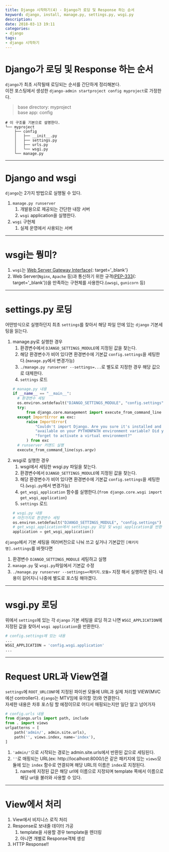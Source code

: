 ```yaml
---
title: Django 시작하기(4) - Django가 로딩 및 Response 하는 순서
keyword: django, install, manage.py, settings.py, wsgi.py
description: 
date: 2018-03-13 19:11
categories:
- django
tags:
- django 시작하기
---
```

# Django가 로딩 및 Response 하는 순서
`django`가 최초 시작될때 로딩되는 순서를 간단하게 정리해본다.  
이전 포스팅에서 생성한 `django-admin startproject config myproject`로 가정한다.  

> base directory: myproject  
> base app: config

```shell
# 이 구조를 기본으로 설명한다.
└── myproject
    ├── config
    │   ├── __init__.py
    │   ├── settings.py
    │   ├── urls.py
    │   └── wsgi.py
    └── manage.py
```
---

# Django and wsgi
`django`는 2가지 방법으로 실행될 수 있다.  

1. `manage.py runserver`
    1. 개발용으로 제공되는 간단한 내장 서버
    2. `wsgi` application을 실행한다.
2. `wsgi` 구현체
    1. 실제 운영에서 사용되는 서버

---

# wsgi는 뭥미?
1. `wsgi`는 [Web Server Gateway Interface](https://ko.wikipedia.org/wiki/웹_서버_게이트웨이_인터페이스){: target='_blank'}
2. Web Server(`Nginx`, `Apache` 등)과 통신하기 위한 규격([PEP-333](https://www.python.org/dev/peps/pep-0333/){: target='_blank'})을 만족하는 구현체를 사용한다.(`uwsgi`, `gunicorn` 등)

---

# settings.py 로딩
어떤방식으로 실행하던지 최초 `settings`를 찾아서 해당 파일 안에 있는 `django` 기본세팅을 읽는다.

1. manage.py로 실행한 경우
    1. 환경변수에서 `DJANGO_SETTINGS_MODULE`에 지정된 값을 찾는다.
    2. 해당 환경변수가 비어 있다면 환경변수에 기본값 `config.settings`을 세팅한다.(`manage.py`에서 변경가능)
    3. `./manage.py runserver --settings=...`로 별도로 지정한 경우 해당 값으로 대체한다.
    4. `settings` 로드
    ```python
    # manage.py 내용
    if __name__ == "__main__":
      # 환경변수 세팅
      os.environ.setdefault("DJANGO_SETTINGS_MODULE", "config.settings")
      try:
          from django.core.management import execute_from_command_line
      except ImportError as exc:
          raise ImportError(
              "Couldn't import Django. Are you sure it's installed and "
              "available on your PYTHONPATH environment variable? Did you "
              "forget to activate a virtual environment?"
          ) from exc
      # runserver 커맨드 실행
      execute_from_command_line(sys.argv)
    ```
2. wsgi로 실행한 경우
    1. wsgi에서 세팅한 wsgi.py 파일을 찾는다.
    2. 환경변수에서 `DJANGO_SETTINGS_MODULE`에 지정된 값을 찾는다.
    3. 해당 환경변수가 비어 있다면 환경변수에 기본값 `config.settings`을 세팅한다.(`wsgi.py`에서 변경가능)
    4. `get_wsgi_application` 함수를 실행한다.(`from django.core.wsgi import get_wsgi_application`)
    5. `settings` 로드
    ```python
    # wsgi.py 내용
    # 마찬가지로 환경변수 세팅
    os.environ.setdefault("DJANGO_SETTINGS_MODULE", "config.settings")
    # get_wsgi_application에서 settings.py 로딩 및 wsgi application을 반환
    application = get_wsgi_application()
    ```

`django`에서 기본 세팅을 여러버전으로 나눠 쓰고 싶거나 기본값인 `[패키지명].settings`를 바꿧다면
1. 환경변수 `DJANGO_SETTINGS_MODULE` 세팅하고 실행
2. `manage.py` 및 `wsgi.py`파일에서 기본값 수정
3. `./manage.py runserver --settings=<패키지.모듈>` 지정
해서 실행하면 된다. 내용이 길어지니 나중에 별도로 포스팅 해야겠다.

---

# wsgi.py 로딩
위에서 `settings`에 있는 각 `django` 기본 세팅을 로딩 하고 나면 `WSGI_APPLICATION`에 지정된 값을 찾아서 `wsgi application`을 반환한다.

```python
# config.settings에 있는 내용
...
WSGI_APPLICATION = 'config.wsgi.application'
...
```

---

# Request URL과 View연결
`settings`에 `ROOT_URLCONF`에 지정된 파이썬 모듈에 URL과 실제 처리할 VIEW(MVC에선 controller다. `django`는 MTV임에 유의할 것)와 연결한다.  
자세한 내용은 차후 포스팅 할 에정이므로 어디서 매핑되는지만 일단 알고 넘어가자

```python
# config.urls 내용
from django.urls import path, include
from . import views
urlpatterns = [
    path('admin/', admin.site.urls),
    path('', views.index, name='index'),
]
```

1. `'admin/'`으로 시작되는 경로는 admin.site.urls에서 반환된 값으로 세팅된다.
2. `''`로 매핑되는 URL(ex: http://localhost:8000/)은 같은 패키지에 있는 `views`모듈에 있는 `index` 함수로 연결되며 해당 URL의 이름은 `index`로 지정된다.
    1. name에 지정된 값은 해당 url에 이름으로 지정되며 template 쪽에서 이름으로 해당 url을 불러와 사용할 수 있다.

---

# View에서 처리
1. View에서 비지니스 로직 처리
2. Response로 보내줄 데이터 가공
    1. template을 사용할 경우 template을 렌더링
    2. 아니면 개별로 Response객체 생성
3. HTTP Response!!
